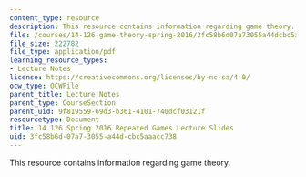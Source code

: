 ```yaml
---
content_type: resource
description: This resource contains information regarding game theory.
file: /courses/14-126-game-theory-spring-2016/3fc58b6d07a73055a44dcbc5aaacc738_MIT14_126S16_Repeated.pdf
file_size: 222782
file_type: application/pdf
learning_resource_types:
- Lecture Notes
license: https://creativecommons.org/licenses/by-nc-sa/4.0/
ocw_type: OCWFile
parent_title: Lecture Notes
parent_type: CourseSection
parent_uid: 9f819559-69d3-b361-4101-740dcf03121f
resourcetype: Document
title: 14.126 Spring 2016 Repeated Games Lecture Slides
uid: 3fc58b6d-07a7-3055-a44d-cbc5aaacc738
---
```

This resource contains information regarding game theory.